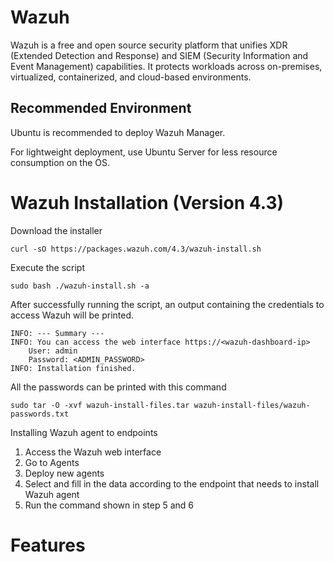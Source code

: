 # Wazuh
Wazuh is a free and open source security platform that unifies XDR (Extended Detection and Response) and SIEM (Security Information and Event Management) capabilities. It protects workloads across on-premises, virtualized, containerized, and cloud-based environments.

## Recommended Environment
Ubuntu is recommended to deploy Wazuh Manager. 

For lightweight deployment, use Ubuntu Server for less resource consumption on the OS.

# Wazuh Installation (Version 4.3)
Download the installer
```
curl -sO https://packages.wazuh.com/4.3/wazuh-install.sh
```

Execute the script
```
sudo bash ./wazuh-install.sh -a
```

After successfully running the script, an output containing the credentials to access Wazuh will be printed.
```
INFO: --- Summary ---
INFO: You can access the web interface https://<wazuh-dashboard-ip>
    User: admin
    Password: <ADMIN_PASSWORD>
INFO: Installation finished.
```

All the passwords can be printed with this command
```
sudo tar -O -xvf wazuh-install-files.tar wazuh-install-files/wazuh-passwords.txt
```

Installing Wazuh agent to endpoints
1. Access the Wazuh web interface
2. Go to Agents
3. Deploy new agents
4. Select and fill in the data according to the endpoint that needs to install Wazuh agent
5. Run the command shown in step 5 and 6
# Features
